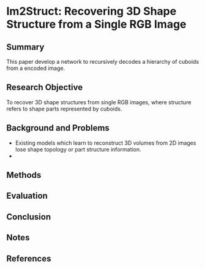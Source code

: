 # Im2Struct: Recovering 3D Shape Structure from a Single RGB Image

## Summary
This paper develop a network to recursively decodes a hierarchy of cuboids from a encoded image.
## Research Objective
To recover 3D shape structures from single RGB images, where structure refers to shape parts represented by cuboids.
## Background and Problems
- Existing models which learn to reconstruct 3D volumes from 2D images lose shape topology or part structure information.
- 
## Methods

## Evaluation

## Conclusion

## Notes

## References
<!--stackedit_data:
eyJoaXN0b3J5IjpbMTgwMDg3NDcxXX0=
-->